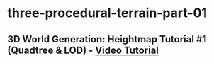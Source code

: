 # three-procedural-terrain-part-01

## 3D World Generation: Heightmap Tutorial #1 (Quadtree & LOD) - [Video Tutorial](https://youtu.be/hHGshzIXFWY)
